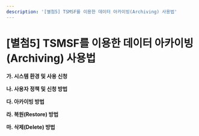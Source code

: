 ```yaml
---
description: '[별첨5] TSMSF를 이용한 데이터 아카이빙(Archiving) 사용법'
---
```


# \[별첨5] TSMSF를 이용한 데이터 아카이빙(Archiving) 사용법

**가. 시스템 환경 및 사용 신청**

**나. 사용자 정책 및 신청 방법**

**다. 아카이빙 방법**

**라. 복원(Restore) 방법**

**마. 삭제(Delete) 방법**
